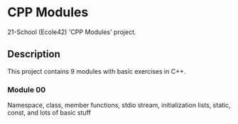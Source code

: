 # CPP Modules
21-School (Ecole42) 'CPP Modules' project.

## Description
This project contains 9 modules with basic exercises in C++.

### Module 00
Namespace, class, member functions, stdio stream, initialization lists, static, const, and lots of basic stuff
